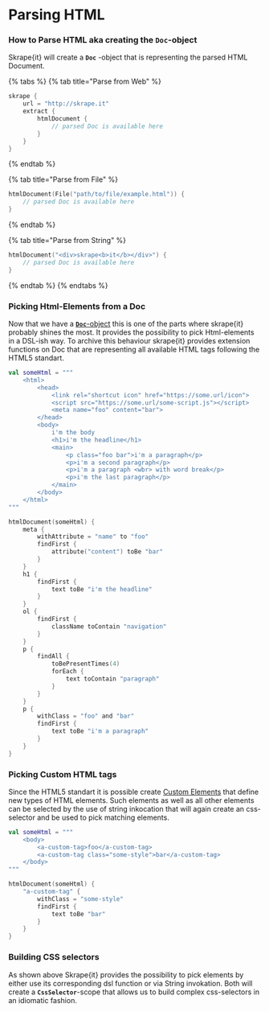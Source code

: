 # Parsing HTML

### How to Parse HTML aka creating the **`Doc`**-object

Skrape{it} will create a **`Doc`** -object that is representing the parsed HTML Document. 

{% tabs %}
{% tab title="Parse from Web" %}
```kotlin
skrape {
    url = "http://skrape.it"
    extract {
        htmlDocument {
            // parsed Doc is available here
        }
    }
}
```
{% endtab %}

{% tab title="Parse from File" %}
```kotlin
htmlDocument(File("path/to/file/example.html")) {
    // parsed Doc is available here
}
```
{% endtab %}

{% tab title="Parse from String" %}
```kotlin
htmlDocument("<div>skrape<b>it</b></div>") {
    // parsed Doc is available here
}
```
{% endtab %}
{% endtabs %}

### Picking Html-Elements from a Doc

Now that we have a [**`Doc`**-object](parsing-html.md#how-to-parse-html-aka-creating-the-doc-object) this is one of the parts where skrape{it} probably shines the most. It provides the possibility to pick Html-elements in a DSL-ish way. To archive this behaviour skrape{it} provides extension functions on Doc that are representing all available HTML tags following the HTML5 standart.

```kotlin
val someHtml = """
    <html>
        <head>
            <link rel="shortcut icon" href="https://some.url/icon">
            <script src="https://some.url/some-script.js"></script>
            <meta name="foo" content="bar">
        </head>
        <body>
            i'm the body
            <h1>i'm the headline</h1>
            <main>
                <p class="foo bar">i'm a paragraph</p>
                <p>i'm a second paragraph</p>
                <p>i'm a paragraph <wbr> with word break</p>
                <p>i'm the last paragraph</p>
            </main>
        </body>
    </html>
"""

htmlDocument(someHtml) {
    meta { 
        withAttribute = "name" to "foo"
        findFirst {
            attribute("content") toBe "bar"
        }
    }
    h1 {
        findFirst {
            text toBe "i'm the headline"
        }
    }
    ol {
        findFirst {
            className toContain "navigation"
        }
    }
    p {
        findAll {
            toBePresentTimes(4)
            forEach { 
                text toContain "paragraph"
            }
        }
    }
    p {
        withClass = "foo" and "bar"
        findFirst {
            text toBe "i'm a paragraph"
        }
    }
}
```

### Picking Custom HTML tags

Since the HTML5 standart it is possible create [Custom Elements](http://w3c.github.io/webcomponents/spec/custom/) that define new types of HTML elements. Such elements as well as all other elements can be selected by the use of string inkocation that will again create an css-selector and be used to pick matching elements.

```kotlin
val someHtml = """
    <body>
        <a-custom-tag>foo</a-custom-tag>
        <a-custom-tag class="some-style">bar</a-custom-tag>
    </body>
"""

htmlDocument(someHtml) {
    "a-custom-tag" {
        withClass = "some-style"
        findFirst {
            text toBe "bar"
        }
    }
}
```

### Building CSS selectors

As shown above Skrape{it} provides the possibility to pick elements by either use its corresponding dsl function or via String invokation. Both will create a **`CssSelector`**-scope that allows us to build complex css-selectors in an idiomatic fashion.


